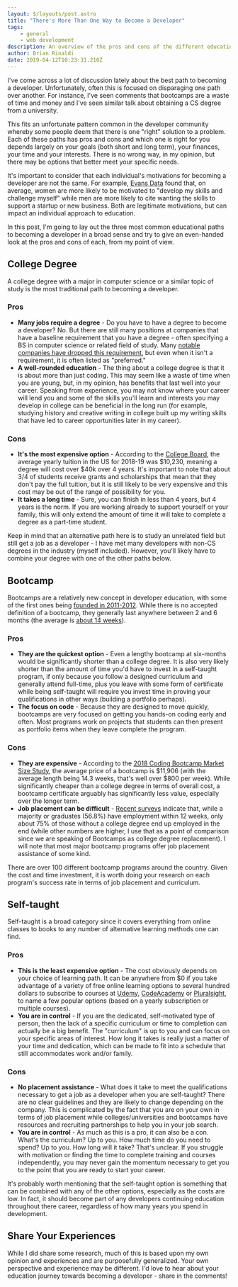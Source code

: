 ```yaml
---
layout: $/layouts/post.astro
title: "There's More Than One Way to Become a Developer"
tags:
    - general
    - web development
description: An overview of the pros and cons of the different education options to become a developer 
author: Brian Rinaldi
date: 2019-04-12T10:23:31.210Z
---
```


I've come across a lot of discussion lately about the best path to becoming a developer. Unfortunately, often this is focused on disparaging one path over another. For instance, I've seen comments that bootcamps are a waste of time and money and I've seen similar talk about obtaining a CS degree from a university.

This fits an unfortunate pattern common in the developer community whereby some people deem that there is one "right" solution to a problem. Each of these paths has pros and cons and which one is right for you depends largely on your goals (both short and long term), your finances, your time and your interests. There is no wrong way, in my opinion, but there may be options that better meet your specific needs.

It's important to consider that each individual's motivations for becoming a developer are not the same. For example, [Evans Data](https://evansdata.com/press/viewRelease.php?pressID=277) found that, on average, women are more likely to be motivated to "develop my skills and challenge myself" while men are more likely to cite wanting the skills to support a startup or new business. Both are legitimate motivations, but can impact an individual approach to education.

In this post, I'm going to lay out the three most common educational paths to becoming a developer in a broad sense and try to give an even-handed look at the pros and cons of each, from my point of view.

## College Degree

A college degree with a major in computer science or a similar topic of study is the most traditional path to becoming a developer.

### Pros

* **Many jobs require a degree** - Do you have to have a degree to become a developer? No. But there are still many positions at companies that have a baseline requirement that you have a degree - often specifying a BS in computer science or related field of study. Many [notable companies have dropped this requirement](https://www.glassdoor.com/blog/no-degree-required/), but even when it isn't a requirement, it is often listed as "preferred."
* **A well-rounded education** - The thing about a college degree is that it is about more than just coding. This may seem like a waste of time when you are young, but, in my opinion, has benefits that last well into your career. Speaking from experience, you may not know where your career will lend you and some of the skills you'll learn and interests you may develop in college can be beneficial in the long run (for example, studying history and creative writing in college built up my writing skills that have led to career opportunities later in my career).

### Cons

* **It's the most expensive option** - According to the [College Board](https://trends.collegeboard.org/college-pricing/figures-tables/average-published-undergraduate-charges-sector-2018-19), the average yearly tuition in the US for 2018-19 was $10,230, meaning a degree will cost over $40k over 4 years. It's important to note that about 3/4 of students receive grants and scholarships that mean that they don't pay the full tuition, but it is still likely to be very expensive and this cost may be out of the range of possibility for you.
* **It takes a long time** - Sure, you can finish in less than 4 years, but 4 years is the norm. If you are working already to support yourself or your family, this will only extend the amount of time it will take to complete a degree as a part-time student.

Keep in mind that an alternative path here is to study an unrelated field but still get a job as a developer - I have met many developers with non-CS degrees in the industry (myself included). However, you'll likely have to combine your degree with one of the other paths below.

## Bootcamp

Bootcamps are a relatively new concept in developer education, with some of the first ones being [founded in 2011-2012](https://venturebeat.com/2015/11/08/coding-bootcamps-are-replacing-computer-science-degrees/). While there is no accepted definition of a bootcamp, they generally last anywhere between 2 and 6 months (the average is [about 14 weeks](https://www.coursereport.com/reports/2018-coding-bootcamp-market-size-research)).

### Pros

* **They are the quickest option** - Even a lengthy bootcamp at six-months would be significantly shorter than a college degree. It is also very likely shorter than the amount of time you'd have to invest in a self-taught program, if only because you follow a designed curriculum and generally attend full-time, plus you leave with some form of certificate while being self-taught will require you invest time in proving your qualifications in other ways (building a portfolio perhaps).
* **The focus on code** - Because they are designed to move quickly, bootcamps are very focused on getting you hands-on coding early and often. Most programs work on projects that students can then present as portfolio items when they leave complete the program.

### Cons

* **They are expensive** - According to the [2018 Coding Bootcamp Market Size Study](https://www.coursereport.com/reports/2018-coding-bootcamp-market-size-research), the average price of a bootcamp is $11,906 (with the average length being 14.3 weeks, that's well over $800 per week). While significantly cheaper than a college degree in terms of overall cost, a bootcamp certificate arguably has significantly less value, especially over the longer term.
* **Job placement can be difficult** - [Recent surveys](https://www.switchup.org/rankings/coding-bootcamp-survey#employment-outcomes) indicate that, while a majority or graduates (56.8%) have employment within 12 weeks, only about 75% of those without a college degree end up employed in the end (while other numbers are higher, I use that as a point of comparison since we are speaking of Bootcamps as college degree replacement). I will note that most major bootcamp programs offer job placement assistance of some kind.

There are over 100 different bootcamp programs around the country. Given the cost and time investment, it is worth doing your research on each program's success rate in terms of job placement and curriculum.

## Self-taught

Self-taught is a broad category since it covers everything from online classes to books to any number of alternative learning methods one can find.

### Pros

* **This is the least expensive option** - The cost obviously depends on your choice of learning path. It can be anywhere from $0 if you take advantage of a variety of free online learning options to several hundred dollars to subscribe to courses at [Udemy](https://www.udemy.com/), [CodeAcademy](https://www.codecademy.com) or [Pluralsight](https://www.pluralsight.com), to name a few popular options (based on a yearly subscription or multiple courses).
* **You are in control** - If you are the dedicated, self-motivated type of person, then the lack of a specific curriculum or time to completion can actually be a big benefit. The "curriculum" is up to you and can focus on your specific areas of interest. How long it takes is really just a matter of your time and dedication, which can be made to fit into a schedule that still accommodates work and/or family.

### Cons

* **No placement assistance** - What does it take to meet the qualifications necessary to get a job as a developer when you are self-taught? There are no clear guidelines and they are likely to change depending on the company. This is complicated by the fact that you are on your own in terms of job placement while colleges/universities and bootcamps have resources and recruiting partnerships to help you in your job search.
* **You are in control** - As much as this is a pro, it can also be a con. What's the curriculum? Up to you. How much time do you need to spend? Up to you. How long will it take? That's unclear. If you struggle with motivation or finding the time to complete training and courses independently, you may never gain the momentum necessary to get you to the point that you are ready to start your career.

It's probably worth mentioning that the self-taught option is something that can be combined with any of the other options, especially as the costs are low. In fact, it should become part of any developers continuing education throughout there career, regardless of how many years you spend in development.

## Share Your Experiences

While I did share some research, much of this is based upon my own opinion and experiences and are purposefully generalized. Your own perspective and experience may be different. I'd love to hear about your education journey towards becoming a developer - share in the comments!